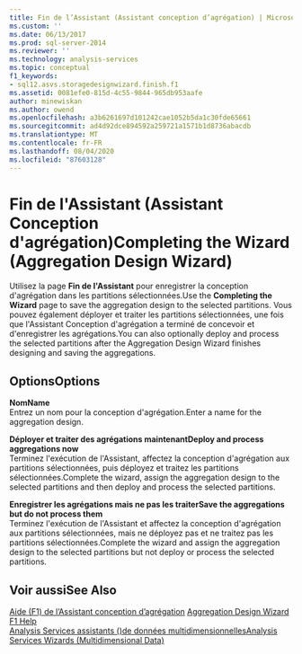 ```yaml
---
title: Fin de l’Assistant (Assistant conception d’agrégation) | Microsoft Docs
ms.custom: ''
ms.date: 06/13/2017
ms.prod: sql-server-2014
ms.reviewer: ''
ms.technology: analysis-services
ms.topic: conceptual
f1_keywords:
- sql12.asvs.storagedesignwizard.finish.f1
ms.assetid: 0081efe0-815d-4c55-9844-965db953aafe
author: minewiskan
ms.author: owend
ms.openlocfilehash: a3b6261697d101242cae1052b5da1c30fde65661
ms.sourcegitcommit: ad4d92dce894592a259721a1571b1d8736abacdb
ms.translationtype: MT
ms.contentlocale: fr-FR
ms.lasthandoff: 08/04/2020
ms.locfileid: "87603128"
---
```

# <a name="completing-the-wizard-aggregation-design-wizard"></a><span data-ttu-id="8f67c-102">Fin de l'Assistant (Assistant Conception d'agrégation)</span><span class="sxs-lookup"><span data-stu-id="8f67c-102">Completing the Wizard (Aggregation Design Wizard)</span></span>
  <span data-ttu-id="8f67c-103">Utilisez la page **Fin de l'Assistant** pour enregistrer la conception d'agrégation dans les partitions sélectionnées.</span><span class="sxs-lookup"><span data-stu-id="8f67c-103">Use the **Completing the Wizard** page to save the aggregation design to the selected partitions.</span></span> <span data-ttu-id="8f67c-104">Vous pouvez également déployer et traiter les partitions sélectionnées, une fois que l'Assistant Conception d'agrégation a terminé de concevoir et d'enregistrer les agrégations.</span><span class="sxs-lookup"><span data-stu-id="8f67c-104">You can also optionally deploy and process the selected partitions after the Aggregation Design Wizard finishes designing and saving the aggregations.</span></span>  
  
## <a name="options"></a><span data-ttu-id="8f67c-105">Options</span><span class="sxs-lookup"><span data-stu-id="8f67c-105">Options</span></span>  
 <span data-ttu-id="8f67c-106">**Nom**</span><span class="sxs-lookup"><span data-stu-id="8f67c-106">**Name**</span></span>  
 <span data-ttu-id="8f67c-107">Entrez un nom pour la conception d'agrégation.</span><span class="sxs-lookup"><span data-stu-id="8f67c-107">Enter a name for the aggregation design.</span></span>  
  
 <span data-ttu-id="8f67c-108">**Déployer et traiter des agrégations maintenant**</span><span class="sxs-lookup"><span data-stu-id="8f67c-108">**Deploy and process aggregations now**</span></span>  
 <span data-ttu-id="8f67c-109">Terminez l'exécution de l'Assistant, affectez la conception d'agrégation aux partitions sélectionnées, puis déployez et traitez les partitions sélectionnées.</span><span class="sxs-lookup"><span data-stu-id="8f67c-109">Complete the wizard, assign the aggregation design to the selected partitions and then deploy and process the selected partitions.</span></span>  
  
 <span data-ttu-id="8f67c-110">**Enregistrer les agrégations mais ne pas les traiter**</span><span class="sxs-lookup"><span data-stu-id="8f67c-110">**Save the aggregations but do not process them**</span></span>  
 <span data-ttu-id="8f67c-111">Terminez l'exécution de l'Assistant et affectez la conception d'agrégation aux partitions sélectionnées, mais ne déployez pas et ne traitez pas les partitions sélectionnées.</span><span class="sxs-lookup"><span data-stu-id="8f67c-111">Complete the wizard and assign the aggregation design to the selected partitions but not deploy or process the selected partitions.</span></span>  
  
## <a name="see-also"></a><span data-ttu-id="8f67c-112">Voir aussi</span><span class="sxs-lookup"><span data-stu-id="8f67c-112">See Also</span></span>  
 <span data-ttu-id="8f67c-113">[Aide (F1) de l’Assistant conception d’agrégation](aggregation-design-wizard-f1-help.md) </span><span class="sxs-lookup"><span data-stu-id="8f67c-113">[Aggregation Design Wizard F1 Help](aggregation-design-wizard-f1-help.md) </span></span>  
 [<span data-ttu-id="8f67c-114">Analysis Services assistants &#40;&#41;de données multidimensionnelles</span><span class="sxs-lookup"><span data-stu-id="8f67c-114">Analysis Services Wizards &#40;Multidimensional Data&#41;</span></span>](analysis-services-wizards-multidimensional-data.md)  
  
  
